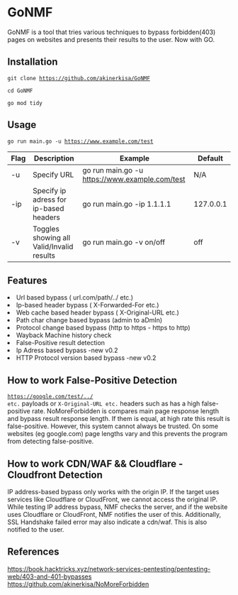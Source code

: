 # GoNMF

GoNMF is a tool that tries various techniques to bypass forbidden(403) pages on websites and presents their results to the user. Now with GO.

## Installation
<code>git clone https://github.com/akinerkisa/GoNMF</code>
<p><code>cd GoNMF</code></p>
<p><code>go mod tidy</code></p>
  
## Usage
<code>go run main.go -u https://www.example.com/test </code>

Flag | Description | Example | Default |
--- | --- | --- | --- |
-u | Specify URL | go run main.go -u https://www.example.com/test | N/A |
-ip | Specify ip adress for ip-based headers | go run main.go -ip 1.1.1.1 | 127.0.0.1 |
-v | Toggles showing all Valid/Invalid results | go run main.go -v on/off | off |

## Features
<li> Url based bypass ( url.com/path/../ etc.)
<li>Ip-based header bypass ( X-Forwarded-For etc.)
<li> Web cache based header bypass ( X-Original-URL etc.)
<li> Path char change based bypass (admin to aDmIn)
<li> Protocol change based bypass (http to https - https to http)
<li> Wayback Machine history check
<li> False-Positive result detection</li>
<li> Ip Adress based bypass  -new v0.2 </li>
<li> HTTP Protocol version based bypass  -new v0.2 </li>

## How to work False-Positive Detection
<code>https://google.com/test/../ etc.</code> payloads or <code>X-Original-URL etc.</code> headers such as has a high false-positive rate. NoMoreForbidden is compares main page response length and bypass result response length. If them is equal, at high rate this result is false-positive. However, this system cannot always be trusted. On some websites (eg google.com) page lengths vary and this prevents the program from detecting false-positive.

## How to work CDN/WAF && Cloudflare - Cloudfront Detection
IP address-based bypass only works with the origin IP. If the target uses services like Cloudflare or CloudFront, we cannot access the original IP. While testing IP address bypass, NMF checks the server, and if the website uses Cloudflare or CloudFront, NMF notifies the user of this. Additionally, SSL Handshake failed error may also indicate a cdn/waf. This is also notified to the user.

## References
https://book.hacktricks.xyz/network-services-pentesting/pentesting-web/403-and-401-bypasses
https://github.com/akinerkisa/NoMoreForbidden 
